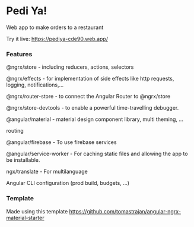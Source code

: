 # Pedi Ya!
Web app to make orders to a restaurant

Try it live: https://pediya-cde90.web.app/
### Features
@ngrx/store - including reducers, actions, selectors

@ngrx/effects - for implementation of side effects like http requests, logging, notifications,...

@ngrx/router-store - to connect the Angular Router to @ngrx/store

@ngrx/store-devtools - to enable a powerful time-travelling debugger.

@angular/material - material design component library, multi theming, ...

routing

@angular/firebase - To use firebase services

@angular/service-worker - For caching static files and allowing the app to be installable.

ngx/translate - For multilanguage

Angular CLI configuration (prod build, budgets, ...)

### Template
Made using this template https://github.com/tomastrajan/angular-ngrx-material-starter
